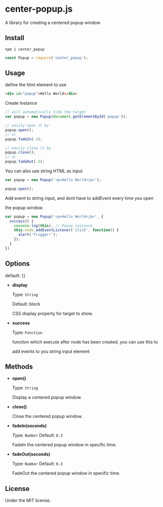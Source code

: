 # center-popup.js
A library for creating a centered popup window

## Install

```
npm i center_popup
```

```js
const Popup = require('center_popup');
```

## Usage

define the html element to use

```html
<div id="popup">Hello World</div>
```

Create Instance

```js
// will automatically hide the target
var popup = new Popup(document.getElementById('popup'));

// easily open it by
popup.open();
// or
popup.fadeIn(.3);

// easily close it by
popup.close();
// or
popup.fadeOut(.3);
```

You can also use string HTML as input

```js
var popup = new Popup('<p>Hello World</p>');

popup.open();
```

Add event to string input, and dont have to addEvent every time you open 

the popup window.

```js
var popup = new Popup('<p>Hello World</p>', {
  success() {
    console.log(this); // Popup instance
    this.node.addEventListener('click', function() {
      alert('Trigger!');
    });
  }
})
```


## Options

default: {}

- **display**

  Type: `String`

  Default: block

  CSS display property for target to show.

- **success**

  Type: `Function`

  function which execute after node has been created, you can use this to 

  add events to you string input element

  
## Methods

- **open()**

  Type: `String`

  Display a centered popup window.
  
- **close()**

  Close the centered popup window.
  
- **fadeIn(seconds)**

  Type: `Number` Default: `0.3`

  FadeIn the centered popup window in specific time.

- **fadeOut(seconds)**

  Type: `Number` Default: `0.3`

  FadeOut the centered popup window in specific time.

## License

Under the MIT license.
